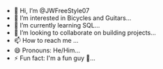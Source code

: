 - 👋 Hi, I’m @JWFreeStyle07
- 👀 I’m interested in Bicycles and Guitars...
- 🌱 I’m currently learning SQL...
- 💞️ I’m looking to collaborate on building projects...
- 📫 How to reach me ...
- 😄 Pronouns: He/Him...
- ⚡ Fun fact: I'm a fun guy 🍄...

<!---
JWFreeStyle07/JWFreeStyle07 is a ✨ special ✨ repository because its `README.md` (this file) appears on your GitHub profile.
You can click the Preview link to take a look at your changes.
--->
